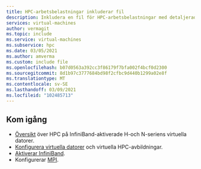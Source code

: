 ```yaml
---
title: HPC-arbetsbelastningar inkluderar fil
description: Inkludera en fil för HPC-arbetsbelastningar med detaljerad vägledning.
services: virtual-machines
author: vermagit
ms.topic: include
ms.service: virtual-machines
ms.subservice: hpc
ms.date: 03/05/2021
ms.author: amverma
ms.custom: include file
ms.openlocfilehash: b07d0563a392cc3f86179f7bfa002f4bcf0d2300
ms.sourcegitcommit: 8d1b97c3777684bd98f2cfbc9d440b1299a02e8f
ms.translationtype: MT
ms.contentlocale: sv-SE
ms.lasthandoff: 03/09/2021
ms.locfileid: "102485713"
---
```

## <a name="get-started"></a>Kom igång

- [Översikt](../overview.md) över HPC på InfiniBand-aktiverade H-och N-seriens virtuella datorer.
- [Konfigurera virtuella datorer](../configure.md) och virtuella HPC-avbildningar.
- [Aktiverar InfiniBand](../enable-infiniband.md).
- Konfigurerar [MPI](../setup-mpi.md).